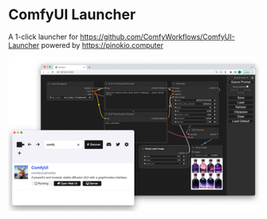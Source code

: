 # ComfyUI Launcher

A 1-click launcher for https://github.com/ComfyWorkflows/ComfyUI-Launcher powered by https://pinokio.computer

![screenshot.png](screenshot.png)
